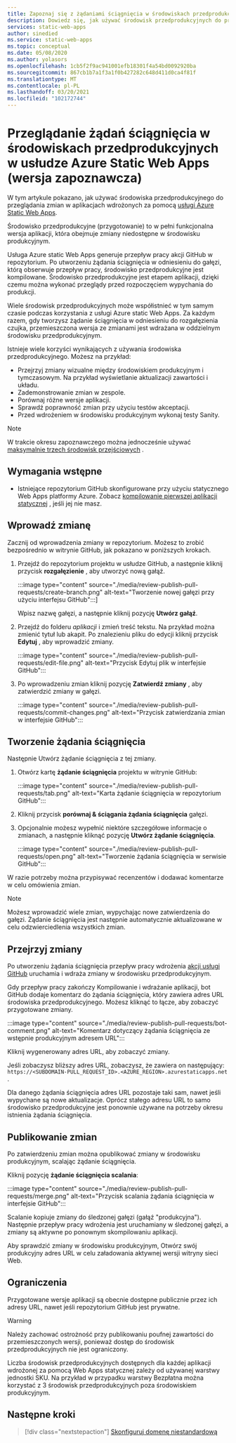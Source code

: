 ```yaml
---
title: Zapoznaj się z żądaniami ściągnięcia w środowiskach przedprodukcyjnych w usłudze Azure static Web Apps
description: Dowiedz się, jak używać środowisk przedprodukcyjnych do przeglądania zmian żądań ściągnięcia w usłudze Azure static Web Apps.
services: static-web-apps
author: sinedied
ms.service: static-web-apps
ms.topic: conceptual
ms.date: 05/08/2020
ms.author: yolasors
ms.openlocfilehash: 1cb5f2f9ac941001efb18301f4a54bd0092920ba
ms.sourcegitcommit: 867cb1b7a1f3a1f0b427282c648d411d0ca4f81f
ms.translationtype: MT
ms.contentlocale: pl-PL
ms.lasthandoff: 03/20/2021
ms.locfileid: "102172744"
---
```

# <a name="review-pull-requests-in-pre-production-environments-in-azure-static-web-apps-preview"></a>Przeglądanie żądań ściągnięcia w środowiskach przedprodukcyjnych w usłudze Azure Static Web Apps (wersja zapoznawcza)

W tym artykule pokazano, jak używać środowiska przedprodukcyjnego do przeglądania zmian w aplikacjach wdrożonych za pomocą [usługi Azure Static Web Apps](overview.md).

Środowisko przedprodukcyjne (przygotowanie) to w pełni funkcjonalna wersja aplikacji, która obejmuje zmiany niedostępne w środowisku produkcyjnym.

Usługa Azure static Web Apps generuje przepływ pracy akcji GitHub w repozytorium. Po utworzeniu żądania ściągnięcia w odniesieniu do gałęzi, którą obserwuje przepływ pracy, środowisko przedprodukcyjne jest kompilowane. Środowisko przedprodukcyjne jest etapem aplikacji, dzięki czemu można wykonać przeglądy przed rozpoczęciem wypychania do produkcji.

Wiele środowisk przedprodukcyjnych może współistnieć w tym samym czasie podczas korzystania z usługi Azure static Web Apps. Za każdym razem, gdy tworzysz żądanie ściągnięcia w odniesieniu do rozgałęzienia czujka, przemieszczona wersja ze zmianami jest wdrażana w oddzielnym środowisku przedprodukcyjnym.

Istnieje wiele korzyści wynikających z używania środowiska przedprodukcyjnego. Możesz na przykład:

- Przejrzyj zmiany wizualne między środowiskiem produkcyjnym i tymczasowym. Na przykład wyświetlanie aktualizacji zawartości i układu.
- Zademonstrowanie zmian w zespole.
- Porównaj różne wersje aplikacji.
- Sprawdź poprawność zmian przy użyciu testów akceptacji.
- Przed wdrożeniem w środowisku produkcyjnym wykonaj testy Sanity.

> [!NOTE]
> W trakcie okresu zapoznawczego można jednocześnie używać [maksymalnie trzech środowisk przejściowych](quotas.md) .

## <a name="prerequisites"></a>Wymagania wstępne

- Istniejące repozytorium GitHub skonfigurowane przy użyciu statycznego Web Apps platformy Azure. Zobacz [kompilowanie pierwszej aplikacji statycznej](getting-started.md) , jeśli jej nie masz.

## <a name="make-a-change"></a>Wprowadź zmianę

Zacznij od wprowadzenia zmiany w repozytorium. Możesz to zrobić bezpośrednio w witrynie GitHub, jak pokazano w poniższych krokach.

1. Przejdź do repozytorium projektu w usłudze GitHub, a następnie kliknij przycisk **rozgałęzienie** , aby utworzyć nową gałąź.

    :::image type="content" source="./media/review-publish-pull-requests/create-branch.png" alt-text="Tworzenie nowej gałęzi przy użyciu interfejsu GitHub":::]

    Wpisz nazwę gałęzi, a następnie kliknij pozycję **Utwórz gałąź**.

1. Przejdź do folderu _aplikacji_ i zmień treść tekstu. Na przykład można zmienić tytuł lub akapit. Po znalezieniu pliku do edycji kliknij przycisk **Edytuj** , aby wprowadzić zmiany.

    :::image type="content" source="./media/review-publish-pull-requests/edit-file.png" alt-text="Przycisk Edytuj plik w interfejsie GitHub":::

1. Po wprowadzeniu zmian kliknij pozycję **Zatwierdź zmiany** , aby zatwierdzić zmiany w gałęzi.

    :::image type="content" source="./media/review-publish-pull-requests/commit-changes.png" alt-text="Przycisk zatwierdzania zmian w interfejsie GitHub":::

## <a name="create-a-pull-request"></a>Tworzenie żądania ściągnięcia

Następnie Utwórz żądanie ściągnięcia z tej zmiany.

1. Otwórz kartę **żądanie ściągnięcia** projektu w witrynie GitHub:

    :::image type="content" source="./media/review-publish-pull-requests/tab.png" alt-text="Karta żądanie ściągnięcia w repozytorium GitHub":::

1. Kliknij przycisk **porównaj & ściągania żądania ściągnięcia** gałęzi.

1. Opcjonalnie możesz wypełnić niektóre szczegółowe informacje o zmianach, a następnie kliknąć pozycję **Utwórz żądanie ściągnięcia**.

    :::image type="content" source="./media/review-publish-pull-requests/open.png" alt-text="Tworzenie żądania ściągnięcia w serwisie GitHub":::

W razie potrzeby można przypisywać recenzentów i dodawać komentarze w celu omówienia zmian.

> [!NOTE]
> Możesz wprowadzić wiele zmian, wypychając nowe zatwierdzenia do gałęzi. Żądanie ściągnięcia jest następnie automatycznie aktualizowane w celu odzwierciedlenia wszystkich zmian.

## <a name="review-changes"></a>Przejrzyj zmiany

Po utworzeniu żądania ściągnięcia przepływ pracy wdrożenia [akcji usługi GitHub](https://github.com/features/actions) uruchamia i wdraża zmiany w środowisku przedprodukcyjnym.

Gdy przepływ pracy zakończy Kompilowanie i wdrażanie aplikacji, bot GitHub dodaje komentarz do żądania ściągnięcia, który zawiera adres URL środowiska przedprodukcyjnego. Możesz kliknąć to łącze, aby zobaczyć przygotowane zmiany.

:::image type="content" source="./media/review-publish-pull-requests/bot-comment.png" alt-text="Komentarz dotyczący żądania ściągnięcia ze wstępnie produkcyjnym adresem URL":::

Kliknij wygenerowany adres URL, aby zobaczyć zmiany.

Jeśli zobaczysz bliższy adres URL, zobaczysz, że zawiera on następujący: `https://<SUBDOMAIN-PULL_REQUEST_ID>.<AZURE_REGION>.azurestaticapps.net` .

Dla danego żądania ściągnięcia adres URL pozostaje taki sam, nawet jeśli wypychane są nowe aktualizacje. Oprócz stałego adresu URL to samo środowisko przedprodukcyjne jest ponownie używane na potrzeby okresu istnienia żądania ściągnięcia.

## <a name="publish-changes"></a>Publikowanie zmian

Po zatwierdzeniu zmian można opublikować zmiany w środowisku produkcyjnym, scalając żądanie ściągnięcia.

Kliknij pozycję **żądanie ściągnięcia scalania**:

:::image type="content" source="./media/review-publish-pull-requests/merge.png" alt-text="Przycisk scalania żądania ściągnięcia w interfejsie GitHub":::

Scalanie kopiuje zmiany do śledzonej gałęzi (gałąź "produkcyjna"). Następnie przepływ pracy wdrożenia jest uruchamiany w śledzonej gałęzi, a zmiany są aktywne po ponownym skompilowaniu aplikacji.

Aby sprawdzić zmiany w środowisku produkcyjnym, Otwórz swój produkcyjny adres URL w celu załadowania aktywnej wersji witryny sieci Web.

## <a name="limitations"></a>Ograniczenia

Przygotowane wersje aplikacji są obecnie dostępne publicznie przez ich adresy URL, nawet jeśli repozytorium GitHub jest prywatne.

> [!WARNING]
> Należy zachować ostrożność przy publikowaniu poufnej zawartości do przemieszczonych wersji, ponieważ dostęp do środowisk przedprodukcyjnych nie jest ograniczony.

Liczba środowisk przedprodukcyjnych dostępnych dla każdej aplikacji wdrożonej za pomocą Web Apps statycznej zależy od używanej warstwy jednostki SKU. Na przykład w przypadku warstwy Bezpłatna można korzystać z 3 środowisk przedprodukcyjnych poza środowiskiem produkcyjnym.

## <a name="next-steps"></a>Następne kroki

> [!div class="nextstepaction"]
> [Skonfiguruj domenę niestandardową](custom-domain.md)
